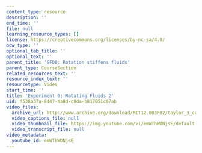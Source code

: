 ```yaml
---
content_type: resource
description: ''
end_time: ''
file: null
learning_resource_types: []
license: https://creativecommons.org/licenses/by-nc-sa/4.0/
ocw_type: ''
optional_tab_title: ''
optional_text: ''
parent_title: 'GFD0: Rotation stiffens fluids'
parent_type: CourseSection
related_resources_text: ''
resource_index_text: ''
resourcetype: Video
start_time: ''
title: 'Experiment 0: Rotating Fluids 2'
uid: f538a37a-8447-4a8d-c0da-b817051c07ab
video_files:
  archive_url: http://www.archive.org/download/MIT12.003F02/taylor_3_color.mp4
  video_captions_file: null
  video_thumbnail_file: https://img.youtube.com/vi/emWThWDNjsE/default.jpg
  video_transcript_file: null
video_metadata:
  youtube_id: emWThWDNjsE
---
```

